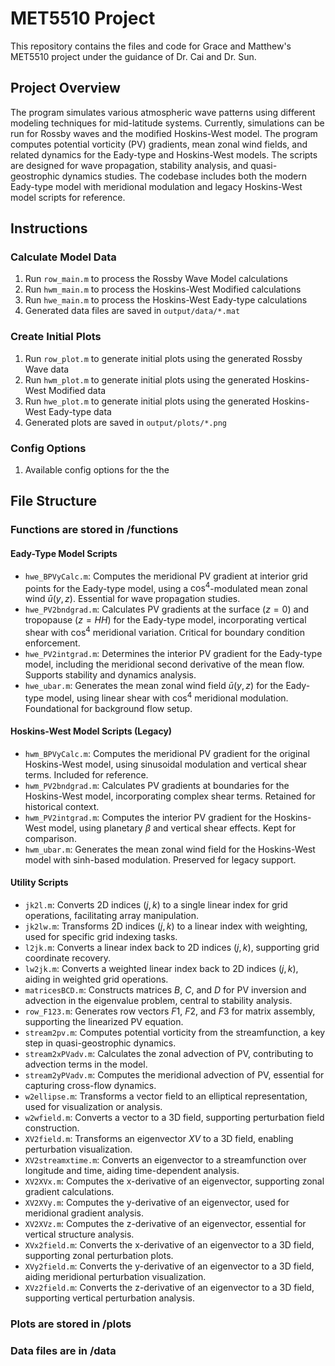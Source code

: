 # MET5510 Project
This repository contains the files and code for Grace and Matthew's MET5510 project under the guidance of Dr. Cai and Dr. Sun.

## Project Overview
The program simulates various atmospheric wave patterns using different modeling techniques for mid-latitude systems. Currently, simulations can be run for Rossby waves and the modified Hoskins-West model. The program computes potential vorticity (PV) gradients, mean zonal wind fields, and related dynamics for the Eady-type and Hoskins-West models. The scripts are designed for wave propagation, stability analysis, and quasi-geostrophic dynamics studies. The codebase includes both the modern Eady-type model with meridional modulation and legacy Hoskins-West model scripts for reference.

## Instructions
### Calculate Model Data
1. Run `row_main.m` to process the Rossby Wave Model calculations
2. Run `hwm_main.m` to process the Hoskins-West Modified calculations
3. Run `hwe_main.m` to process the Hoskins-West Eady-type calculations
4. Generated data files are saved in `output/data/*.mat`

### Create Initial Plots
1. Run `row_plot.m` to generate initial plots using the generated Rossby Wave data
2. Run `hwm_plot.m` to generate initial plots using the generated Hoskins-West Modified data
3. Run `hwe_plot.m` to generate initial plots using the generated Hoskins-West Eady-type data
4. Generated plots are saved in `output/plots/*.png`

### Config Options
1. Available config options for the the 

## File Structure
### Functions are stored in /functions
#### Eady-Type Model Scripts
- `hwe_BPVyCalc.m`: Computes the meridional PV gradient at interior grid points for the Eady-type model, using a $\cos^4$-modulated mean zonal wind $\bar{u}(y, z)$. Essential for wave propagation studies.
- `hwe_PV2bndgrad.m`: Calculates PV gradients at the surface ($z=0$) and tropopause ($z=HH$) for the Eady-type model, incorporating vertical shear with $\cos^4$ meridional variation. Critical for boundary condition enforcement.
- `hwe_PV2intgrad.m`: Determines the interior PV gradient for the Eady-type model, including the meridional second derivative of the mean flow. Supports stability and dynamics analysis.
- `hwe_ubar.m`: Generates the mean zonal wind field $\bar{u}(y, z)$ for the Eady-type model, using linear shear with $\cos^4$ meridional modulation. Foundational for background flow setup.

#### Hoskins-West Model Scripts (Legacy)
- `hwm_BPVyCalc.m`: Computes the meridional PV gradient for the original Hoskins-West model, using sinusoidal modulation and vertical shear terms. Included for reference.
- `hwm_PV2bndgrad.m`: Calculates PV gradients at boundaries for the Hoskins-West model, incorporating complex shear terms. Retained for historical context.
- `hwm_PV2intgrad.m`: Computes the interior PV gradient for the Hoskins-West model, using planetary $\beta$ and vertical shear effects. Kept for comparison.
- `hwm_ubar.m`: Generates the mean zonal wind field for the Hoskins-West model with sinh-based modulation. Preserved for legacy support.

#### Utility Scripts
- `jk2l.m`: Converts 2D indices $(j, k)$ to a single linear index for grid operations, facilitating array manipulation.
- `jk2lw.m`: Transforms 2D indices $(j, k)$ to a linear index with weighting, used for specific grid indexing tasks.
- `l2jk.m`: Converts a linear index back to 2D indices $(j, k)$, supporting grid coordinate recovery.
- `lw2jk.m`: Converts a weighted linear index back to 2D indices $(j, k)$, aiding in weighted grid operations.
- `matricesBCD.m`: Constructs matrices $B$, $C$, and $D$ for PV inversion and advection in the eigenvalue problem, central to stability analysis.
- `row_F123.m`: Generates row vectors $F1$, $F2$, and $F3$ for matrix assembly, supporting the linearized PV equation.
- `stream2pv.m`: Computes potential vorticity from the streamfunction, a key step in quasi-geostrophic dynamics.
- `stream2xPVadv.m`: Calculates the zonal advection of PV, contributing to advection terms in the model.
- `stream2yPVadv.m`: Computes the meridional advection of PV, essential for capturing cross-flow dynamics.
- `w2ellipse.m`: Transforms a vector field to an elliptical representation, used for visualization or analysis.
- `w2wfield.m`: Converts a vector to a 3D field, supporting perturbation field construction.
- `XV2field.m`: Transforms an eigenvector $XV$ to a 3D field, enabling perturbation visualization.
- `XV2streamxtime.m`: Converts an eigenvector to a streamfunction over longitude and time, aiding time-dependent analysis.
- `XV2XVx.m`: Computes the x-derivative of an eigenvector, supporting zonal gradient calculations.
- `XV2XVy.m`: Computes the y-derivative of an eigenvector, used for meridional gradient analysis.
- `XV2XVz.m`: Computes the z-derivative of an eigenvector, essential for vertical structure analysis.
- `XVx2field.m`: Converts the x-derivative of an eigenvector to a 3D field, supporting zonal perturbation plots.
- `XVy2field.m`: Converts the y-derivative of an eigenvector to a 3D field, aiding meridional perturbation visualization.
- `XVz2field.m`: Converts the z-derivative of an eigenvector to a 3D field, supporting vertical perturbation analysis.

### Plots are stored in /plots
### Data files are in /data


